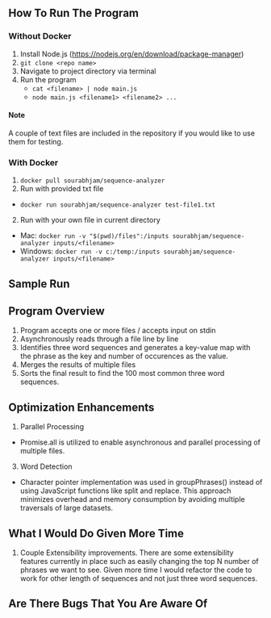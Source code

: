 ## How To Run The Program
### Without Docker
1. Install Node.js (https://nodejs.org/en/download/package-manager)
2. `git clone <repo name>`
3. Navigate to project directory via terminal
4. Run the program
   - `cat <filename> | node main.js`
   - `node main.js <filename1> <filename2> ...`

#### Note
A couple of text files are included in the repository if you would like to use them for testing.




### With Docker
1. `docker pull sourabhjam/sequence-analyzer`
2. Run with provided txt file
  - `docker run sourabhjam/sequence-analyzer test-file1.txt`
2. Run with your own file in current directory
  - Mac: `docker run -v "$(pwd)/files":/inputs sourabhjam/sequence-analyzer inputs/<filename>`
  - Windows: `docker run -v c:/temp:/inputs sourabhjam/sequence-analyzer inputs/<filename>`

## Sample Run



## Program Overview
1. Program accepts one or more files / accepts input on stdin
2. Asynchronously reads through a file line by line
3. Identifies three word sequences and generates a key-value map with the phrase as the key and number of occurences as the value.
4. Merges the results of multiple files
5. Sorts the final result to find the 100 most common three word sequences.

## Optimization Enhancements
1. Parallel Processing
- Promise.all is utilized to enable asynchronous and parallel processing of multiple files.  
3. Word Detection
- Character pointer implementation was used in groupPhrases() instead of using JavaScript functions like split and replace. This approach minimizes overhead and memory consumption by avoiding multiple traversals of large datasets.

## What I Would Do Given More Time
1. Couple Extensibility improvements. There are some extensibility features currently in place such as easily changing the top N number of phrases we want to see. Given more time I would refactor the code to work for other length of sequences and not just three word sequences.


## Are There Bugs That You Are Aware Of
